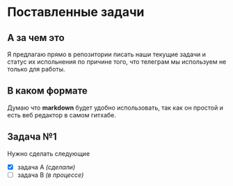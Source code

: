 # Поставленные задачи

## А за чем это

Я предлагаю прямо в репозитории писать наши текущие задачи и
статус их испольнения по причине того, что телеграм мы используем
не только для работы.

## В каком формате

Думаю что **markdown** будет удобно использовать, так как он простой
и есть веб редактор в самом гитхабе.

## Задача №1

Нужно сделать следующие 

- [x] задача А *(сделали)*
- [ ] задача B *(в процессе)*